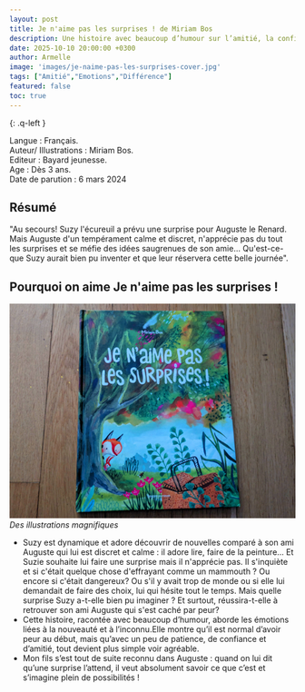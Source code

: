 ```yaml
---
layout: post
title: Je n'aime pas les surprises ! de Miriam Bos
description: Une histoire avec beaucoup d’humour sur l’amitié, la confiance et la peur de l’inconnu, avec deux amis aux tempérament différent.
date: 2025-10-10 20:00:00 +0300
author: Armelle
image: 'images/je-naime-pas-les-surprises-cover.jpg'
tags: ["Amitié","Emotions","Différence"]
featured: false
toc: true
---
```


{: .q-left }

Langue : Français.    
Auteur/ Illustrations : Miriam Bos.                      
Editeur : Bayard jeunesse.                
Age :  Dès 3 ans.                             
Date de parution : 6 mars 2024        

## Résumé

"Au secours! Suzy l'écureuil a prévu une surprise pour Auguste le Renard. Mais Auguste d'un tempérament calme et discret, n'apprécie pas du tout les surprises et se méfie des idées saugrenues de son amie... Qu'est-ce-que Suzy aurait bien pu inventer et que leur réservera cette belle journée".

## Pourquoi on aime Je n'aime pas les surprises !

![Des illustrations magnifiques](images/je-naime-pas-les-surprises-cover.jpg)
*Des illustrations magnifiques*
- Suzy est dynamique et adore découvrir de nouvelles comparé à son ami Auguste qui lui est discret et calme : il adore lire, faire de la peinture... Et Suzie souhaite lui faire une surprise mais il n'apprécie pas. Il s'inquiète et si c'était quelque chose d'effrayant comme un mammouth ? Ou encore si c'était dangereux? Ou s'il y avait trop de monde ou si elle lui demandait de faire des choix, lui qui hésite tout le temps. Mais quelle surprise Suzy a-t-elle bien pu imaginer ? Et surtout, réussira-t-elle à retrouver son ami Auguste qui s'est caché par peur? 
- Cette histoire, racontée avec beaucoup d’humour, aborde les émotions liées à la nouveauté et à l’inconnu.Elle montre qu’il est normal d’avoir peur au début, mais qu’avec un peu de patience, de confiance et d’amitié, tout devient plus simple voir agréable.
- Mon fils s’est tout de suite reconnu dans Auguste : quand on lui dit qu’une surprise l’attend, il veut absolument savoir ce que c’est et s’imagine plein de possibilités !



